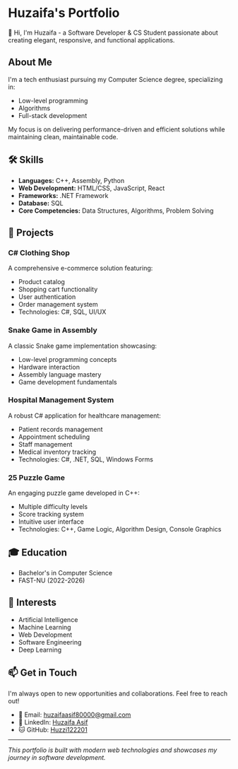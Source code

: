 # Huzaifa's Portfolio

👋 Hi, I'm Huzaifa - a Software Developer & CS Student passionate about creating elegant, responsive, and functional applications.

## About Me
I'm a tech enthusiast pursuing my Computer Science degree, specializing in:
- Low-level programming
- Algorithms
- Full-stack development

My focus is on delivering performance-driven and efficient solutions while maintaining clean, maintainable code.

## 🛠 Skills
- **Languages:** C++, Assembly, Python
- **Web Development:** HTML/CSS, JavaScript, React
- **Frameworks:** .NET Framework
- **Database:** SQL
- **Core Competencies:** Data Structures, Algorithms, Problem Solving

## 🚀 Projects

### C# Clothing Shop
A comprehensive e-commerce solution featuring:
- Product catalog
- Shopping cart functionality
- User authentication
- Order management system
- Technologies: C#, SQL, UI/UX

### Snake Game in Assembly
A classic Snake game implementation showcasing:
- Low-level programming concepts
- Hardware interaction
- Assembly language mastery
- Game development fundamentals

### Hospital Management System
A robust C# application for healthcare management:
- Patient records management
- Appointment scheduling
- Staff management
- Medical inventory tracking
- Technologies: C#, .NET, SQL, Windows Forms

### 25 Puzzle Game
An engaging puzzle game developed in C++:
- Multiple difficulty levels
- Score tracking system
- Intuitive user interface
- Technologies: C++, Game Logic, Algorithm Design, Console Graphics

## 🎓 Education
- Bachelor's in Computer Science
- FAST-NU (2022-2026)

## 🌟 Interests
- Artificial Intelligence
- Machine Learning
- Web Development
- Software Engineering
- Deep Learning

## 📫 Get in Touch
I'm always open to new opportunities and collaborations. Feel free to reach out!

- 📧 Email: huzaifaasif80000@gmail.com
- 💼 LinkedIn: [Huzaifa Asif](https://www.linkedin.com/in/huzaifa-asif-6b914a275/)
- 🐱 GitHub: [Huzzi122201](https://github.com/Huzzi122201)

---
*This portfolio is built with modern web technologies and showcases my journey in software development.*
